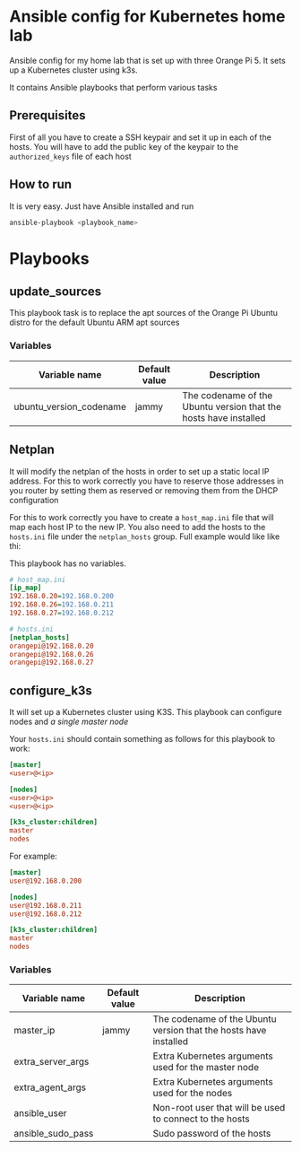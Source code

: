 # Ansible config for Kubernetes home lab

Ansible config for my home lab that is set up with three Orange Pi 5. It sets up a Kubernetes cluster using k3s.

It contains Ansible playbooks that perform various tasks

## Prerequisites

First of all you have to create a SSH keypair and set it up in each of the hosts. You will have to add the public key of the keypair to the `authorized_keys` file of each host

## How to run

It is very easy. Just have Ansible installed and run

```bash
ansible-playbook <playbook_name>
```

# Playbooks

## update_sources

This playbook task is to replace the apt sources of the Orange Pi Ubuntu distro for the default Ubuntu ARM apt sources

### Variables

| Variable name           | Default value | Description                                                      |
| ----------------------- | ------------- | ---------------------------------------------------------------- |
| ubuntu_version_codename | jammy         | The codename of the Ubuntu version that the hosts have installed |

## Netplan

It will modify the netplan of the hosts in order to set up a static local IP address. For this to work correctly you have to reserve those addresses in you router by setting them as reserved or removing them from the DHCP configuration

For this to work correctly you have to create a `host_map.ini` file that will map each host IP to the new IP. You also need to add the hosts to the `hosts.ini` file under the `netplan_hosts` group. Full example would like like thi:

This playbook has no variables.

```ini
# host_map.ini
[ip_map]
192.168.0.20=192.168.0.200
192.168.0.26=192.168.0.211
192.168.0.27=192.168.0.212
```

```ini
# hosts.ini
[netplan_hosts]
orangepi@192.168.0.20
orangepi@192.168.0.26
orangepi@192.168.0.27
```

## configure_k3s

It will set up a Kubernetes cluster using K3S. This playbook can configure nodes and _*a single master node*_

Your `hosts.ini` should contain something as follows for this playbook to work:

```ini
[master]
<user>@<ip>

[nodes]
<user>@<ip>
<user>@<ip>

[k3s_cluster:children]
master
nodes

```

For example:

```ini
[master]
user@192.168.0.200

[nodes]
user@192.168.0.211
user@192.168.0.212

[k3s_cluster:children]
master
nodes
```

### Variables

| Variable name     | Default value | Description                                                      |
| ----------------- | ------------- | ---------------------------------------------------------------- |
| master_ip         | jammy         | The codename of the Ubuntu version that the hosts have installed |
| extra_server_args |               | Extra Kubernetes arguments used for the master node              |
| extra_agent_args  |               | Extra Kubernetes arguments used for the nodes                    |
| ansible_user      |               | Non-root user that will be used to connect to the hosts          |
| ansible_sudo_pass |               | Sudo password of the hosts                                       |
